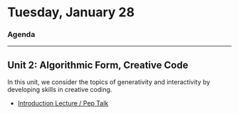 # Tuesday, January 28

### Agenda



---

## Unit 2: Algorithmic Form, Creative Code

In this unit, we consider the topics of generativity and interactivity by developing skills in creative coding.

* [Introduction Lecture / Pep Talk](https://github.com/golanlevin/lectures/blob/master/lecture_introduction/readme.md)